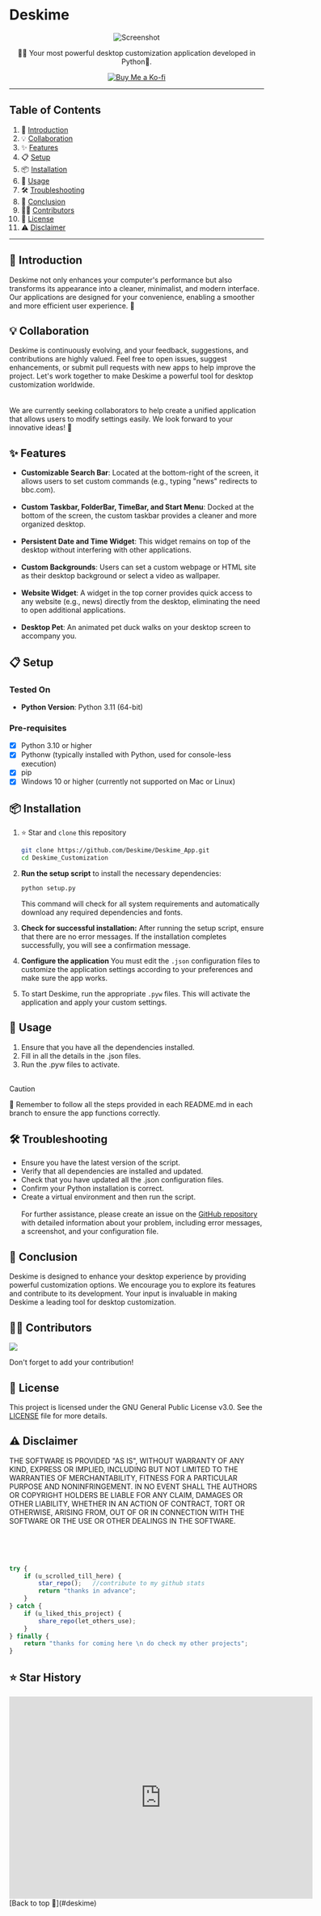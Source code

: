 # Deskime
<div style="text-align: center;">

![Screenshot](./screenshot.png)

💪🏻 Your most powerful desktop customization application developed in Python🐍.


<a href="https://ko-fi.com/yourusername" target="_blank">
    <img src="https://img.shields.io/badge/Buy%20Me%20a%20Ko--fi-FF5E5B?style=flat&logo=ko-fi&logoColor=white" alt="Buy Me a Ko-fi" />
</a>

</div>

------------

## Table of Contents

1. 🔌 [Introduction](#introduction)
2. 💡 [Collaboration](#collaboration)
3. ✨ [Features](#features)
4. 📋 [Setup](#setup)
5. 📦 [Installation](#installation)
6. 📂 [Usage](#usage)
7. 🛠️ [Troubleshooting](#troubleshooting)
8. 🎯 [Conclusion](#conclusion)
9. 👨‍💻 [Contributors](#contributors)
10. 📄 [License](#license)
11. ⚠️ [Disclaimer](#disclaimer)

-----

## 🔌 Introduction

Deskime not only enhances your computer's performance but also transforms its appearance into a cleaner, minimalist, and modern interface. Our applications are designed for your convenience, enabling a smoother and more efficient user experience. 🔮

## 💡 Collaboration

Deskime is continuously evolving, and your feedback, suggestions, and contributions are highly valued. Feel free to open issues, suggest enhancements, or submit pull requests with new apps to help improve the project. Let's work together to make Deskime a powerful tool for desktop customization worldwide.  
<br><br>
We are currently seeking collaborators to help create a unified application that allows users to modify settings easily. We look forward to your innovative ideas! 🔧

## ✨ Features

- **Customizable Search Bar**: Located at the bottom-right of the screen, it allows users to set custom commands (e.g., typing "news" redirects to bbc.com).
  <br><br>
- **Custom Taskbar, FolderBar, TimeBar, and Start Menu**: Docked at the bottom of the screen, the custom taskbar provides a cleaner and more organized desktop.
  <br><br>
- **Persistent Date and Time Widget**: This widget remains on top of the desktop without interfering with other applications.
  <br><br>
- **Custom Backgrounds**: Users can set a custom webpage or HTML site as their desktop background or select a video as wallpaper.
  <br><br>
- **Website Widget**: A widget in the top corner provides quick access to any website (e.g., news) directly from the desktop, eliminating the need to open additional applications.
  <br><br>
- **Desktop Pet**: An animated pet duck walks on your desktop screen to accompany you.

## 📋 Setup

### Tested On

- **Python Version**: Python 3.11 (64-bit)

### Pre-requisites

- [x] Python 3.10 or higher
- [x] Pythonw (typically installed with Python, used for console-less execution)
- [x] pip
- [x] Windows 10 or higher (currently not supported on Mac or Linux)

## 📦 Installation

1. ⭐ Star and `clone` this repository
   ```bash
   git clone https://github.com/Deskime/Deskime_App.git
   cd Deskime_Customization
   ```
2. **Run the setup script** to install the necessary dependencies:
   ```bash
   python setup.py
   ```
   This command will check for all system requirements and automatically download any required dependencies and fonts.

3. **Check for successful installation:**
   After running the setup script, ensure that there are no error messages. If the installation completes successfully, you will see a confirmation message.

4. **Configure the application**
   You must edit the `.json` configuration files to customize the application settings according to your preferences and make sure the app works.

5. To start Deskime, run the appropriate `.pyw` files. This will activate the application and apply your custom settings.

## 📂 Usage

1. Ensure that you have all the dependencies installed.
2. Fill in all the details in the .json files.
3. Run the .pyw files to activate.
   <br><br>

> [!CAUTION]
> 🔑 Remember to follow all the steps provided in each README.md in each branch to ensure the app functions correctly.

## 🛠️ Troubleshooting

- Ensure you have the latest version of the script.
- Verify that all dependencies are installed and updated.
- Check that you have updated all the .json configuration files.
- Confirm your Python installation is correct.
- Create a virtual environment and then run the script.
   <br><br>
   For further assistance, please create an issue on the [GitHub repository](https://github.com/Deskime/Deskime_App/issues) with detailed information about your problem, including error messages, a screenshot, and your configuration file.

## 🎯 Conclusion

Deskime is designed to enhance your desktop experience by providing powerful customization options. We encourage you to explore its features and contribute to its development. Your input is invaluable in making Deskime a leading tool for desktop customization.

## 👨‍💻 Contributors

<a href="https://github.com/deskime/deskime_app/graphs/contributors">
  <img src="https://contrib.rocks/image?repo=deskime/deskime_app" />
</a>

Don't forget to add your contribution!

## 📄 License

This project is licensed under the GNU General Public License v3.0. See the [LICENSE](LICENSE) file for more details.

## ⚠️ Disclaimer

THE SOFTWARE IS PROVIDED "AS IS", WITHOUT WARRANTY OF ANY KIND, EXPRESS OR IMPLIED, INCLUDING BUT NOT LIMITED TO THE WARRANTIES OF MERCHANTABILITY, FITNESS FOR A PARTICULAR PURPOSE AND NONINFRINGEMENT. IN NO EVENT SHALL THE AUTHORS OR COPYRIGHT HOLDERS BE LIABLE FOR ANY CLAIM, DAMAGES OR OTHER LIABILITY, WHETHER IN AN ACTION OF CONTRACT, TORT OR OTHERWISE, ARISING FROM, OUT OF OR IN CONNECTION WITH THE SOFTWARE OR THE USE OR OTHER DEALINGS IN THE SOFTWARE.

<br><br><br>


```javascript
try {
    if (u_scrolled_till_here) {
        star_repo();   //contribute to my github stats
        return "thanks in advance";
    }
} catch {
    if (u_liked_this_project) {
        share_repo(let_others_use);
    }
} finally {
    return "thanks for coming here \n do check my other projects";
}
```

## ⭐ Star History

<iframe style="width:100%;height:auto;min-width:600px;min-height:400px;" src="https://star-history.com/embed?secret=Z2hwX1VGVFRQZHVFOG01RUJaMjlkYUxGSnBTQTZaU1g1dDRaUm9OOA==#deskime/deskime_app&Date" frameBorder="0"></iframe>
[Back to top 🚀](#deskime)
